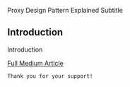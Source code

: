 Proxy Design Pattern Explained
Subtitle

## Introduction
Introduction

[Full Medium Article](https://medium.com/@fedcal)


```
Thank you for your support!
```
